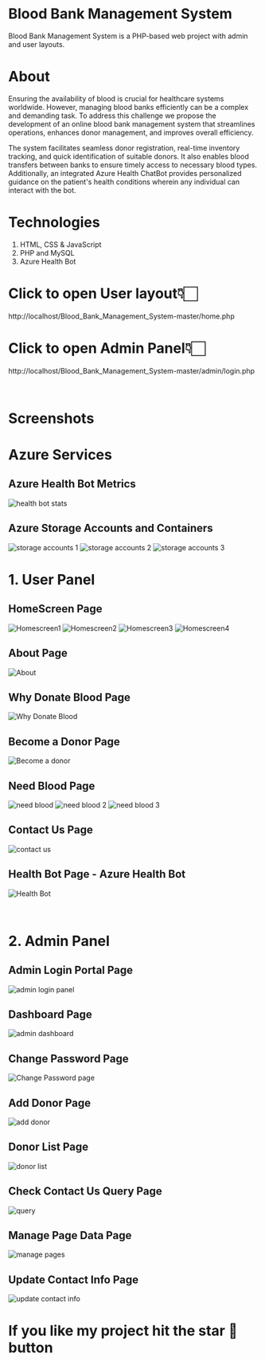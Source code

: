 # Blood Bank Management System

Blood Bank Management System is a PHP-based web project with admin and user layouts.

# About
Ensuring the availability of blood is crucial for healthcare systems worldwide. However, managing blood banks efficiently can be a complex and demanding task. To address this challenge we propose the development of an online blood bank management system that streamlines operations, enhances donor management, and improves overall efficiency.

The system facilitates seamless donor registration, real-time inventory tracking, and quick identification of suitable donors. It also enables blood transfers between banks to ensure timely access to necessary blood types. Additionally, an integrated Azure Health ChatBot provides personalized guidance on the patient's health conditions wherein any individual can interact with the bot.

# Technologies
1. HTML, CSS & JavaScript
2. PHP and MySQL
3. Azure Health Bot

# Click to open User layout👇🏻
http://localhost/Blood_Bank_Management_System-master/home.php
     
# Click to open Admin Panel👇🏻
http://localhost/Blood_Bank_Management_System-master/admin/login.php
   
<br>

# Screenshots

# Azure Services

## Azure Health Bot Metrics

![health bot stats](https://github.com/ImSuryasen/BloodBank_Management_System/assets/100407626/5fafeafb-2d5e-42f4-bc13-6580ccd84164)

## Azure Storage Accounts and Containers
![storage accounts 1](https://github.com/ImSuryasen/BloodBank_Management_System/assets/100407626/4e4d5348-6067-436d-bbd8-f3b1b8c27a4e)
![storage accounts 2](https://github.com/ImSuryasen/BloodBank_Management_System/assets/100407626/01ee261f-e7d4-4b7c-bb38-b9d13671f78c)
![storage accounts 3](https://github.com/ImSuryasen/BloodBank_Management_System/assets/100407626/b4e9f7ab-5449-4037-bb4b-bef5d8319cc3)


# 1. User Panel
## HomeScreen Page
![Homescreen1](https://github.com/ImSuryasen/BloodBank_Management_System/assets/100407626/4d83bbf1-366c-4b0c-9b49-c67dd70c2910)
![Homescreen2](https://github.com/ImSuryasen/BloodBank_Management_System/assets/100407626/1c373222-7f77-4257-98fe-c852f47321e8)
![Homescreen3](https://github.com/ImSuryasen/BloodBank_Management_System/assets/100407626/99952699-1706-4c63-a565-e16e96fb3aab)
![Homescreen4](https://github.com/ImSuryasen/BloodBank_Management_System/assets/100407626/320e0b5c-e913-4caa-b642-9d2aa8a30866)

## About Page
   ![About](https://github.com/ImSuryasen/BloodBank_Management_System/assets/100407626/7db205c4-f7e3-45a9-94f9-b4ef80c6bd23)

## Why Donate Blood Page
   ![Why Donate Blood](https://github.com/ImSuryasen/BloodBank_Management_System/assets/100407626/e4f952cf-51e2-4cb6-bc64-3818fe919ad9)

## Become a Donor Page
   ![Become a donor](https://github.com/ImSuryasen/BloodBank_Management_System/assets/100407626/fd850095-d00e-4b12-b58c-3b242084b25d)

## Need Blood Page
   ![need blood](https://github.com/ImSuryasen/BloodBank_Management_System/assets/100407626/6e5beae8-acec-42b1-b40b-20dda5f45809)
   ![need blood 2](https://github.com/ImSuryasen/BloodBank_Management_System/assets/100407626/8b13f39b-722c-4f50-9100-a34a4ebd475c)
   ![need blood 3](https://github.com/ImSuryasen/BloodBank_Management_System/assets/100407626/26478eb2-7a60-4a50-a5ef-04a0a1439c37)

## Contact Us Page
   ![contact us](https://github.com/ImSuryasen/BloodBank_Management_System/assets/100407626/bb3f4b6c-f932-446b-b612-dd59ebd91bf4)

## Health Bot Page - Azure Health Bot
   ![Health Bot](https://github.com/ImSuryasen/BloodBank_Management_System/assets/100407626/1230620d-9764-426f-9304-edb403a05e1e)

   <br>
   
# 2. Admin Panel
## Admin Login Portal Page
   ![admin login panel](https://github.com/ImSuryasen/BloodBank_Management_System/assets/100407626/c750e82c-529a-409d-938a-bea250ab8d43)

## Dashboard Page
![admin dashboard](https://github.com/ImSuryasen/BloodBank_Management_System/assets/100407626/09cc34b4-9658-4342-8043-7058db17c031)

## Change Password Page
   ![Change Password page](https://github.com/ImSuryasen/BloodBank_Management_System/assets/100407626/e85355f6-3a73-46b1-9da9-d174cf24722c)

## Add Donor Page
   ![add donor](https://github.com/ImSuryasen/BloodBank_Management_System/assets/100407626/eb297010-81bc-4585-96d5-824498b2b718)

## Donor List Page
   ![donor list](https://github.com/ImSuryasen/BloodBank_Management_System/assets/100407626/c9b4f53d-dfbf-4652-a034-3bc3bd64d910)

## Check Contact Us Query Page
   ![query](https://github.com/ImSuryasen/BloodBank_Management_System/assets/100407626/27ee0838-7236-4c06-a68c-fa16dd15667d)

## Manage Page Data Page
   ![manage pages](https://github.com/ImSuryasen/BloodBank_Management_System/assets/100407626/5c657733-2db2-409a-b216-468b44581b6a)

## Update Contact Info Page
   ![update contact info](https://github.com/ImSuryasen/BloodBank_Management_System/assets/100407626/b5e50aeb-7c84-4ab1-bc78-576790738f1a)


# If you like my project hit the star 🌟 button
   
   
